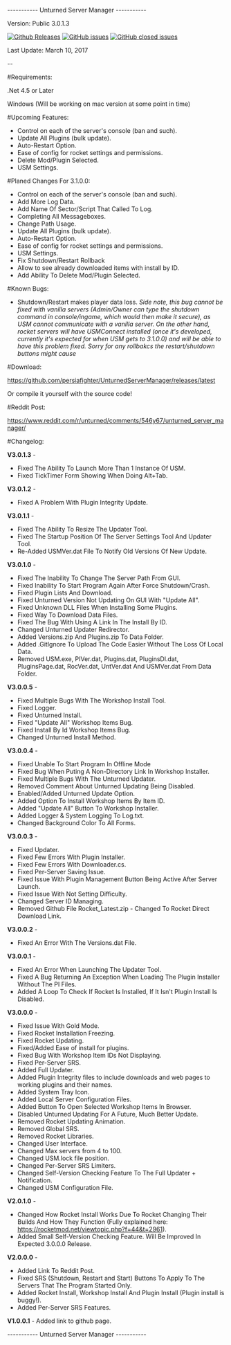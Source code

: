 ----------- Unturned Server Manager -----------

Version: Public 3.0.1.3

[![Github Releases](https://img.shields.io/github/downloads/persiafighter/UnturnedServerManager/latest/total.svg?style=plastic)](https://github.com/persiafighter/UnturnedServerManager/releases/tag/v3.0.0.5) [![GitHub issues](https://img.shields.io/github/issues/persiafighter/UnturnedServerManager.svg?style=plastic)](https://github.com/persiafighter/UnturnedServerManager/issues) [![GitHub closed issues](https://img.shields.io/github/issues-closed/persiafighter/UnturnedServerManager.svg?style=plastic)]()

Last Update: March 10, 2017

--

#Requirements:

.Net 4.5 or Later

Windows (Will be working on mac version at some point in time)


#Upcoming Features:

* Control on each of the server's console (ban and such).
* Update All Plugins (bulk update).
* Auto-Restart Option.
* Ease of config for rocket settings and permissions.
* Delete Mod/Plugin Selected.
* USM Settings.

#Planed Changes For 3.1.0.0:

* Control on each of the server's console (ban and such).
* Add More Log Data.
* Add Name Of Sector/Script That Called To Log.
* Completing All Messageboxes.
* Change Path Usage.
* Update All Plugins (bulk update).
* Auto-Restart Option.
* Ease of config for rocket settings and permissions.
* USM Settings.
* Fix Shutdown/Restart Rollback
* Allow to see already downloaded items with install by ID.
* Add Ability To Delete Mod/Plugin Selected.

#Known Bugs:

* Shutdown/Restart makes player data loss. _Side note, this bug cannot be fixed with vanilla servers (Admin/Owner can type the shutdown command in console/ingame, which would then make it secure), as USM cannot communicate with a vanilla server. On the other hand, rocket servers will have USMConnect installed (once it's developed, currently it's expected for when USM gets to 3.1.0.0) and will be able to have this problem fixed. Sorry for any rollbakcs the restart/shutdown buttons might cause_

#Download:

https://github.com/persiafighter/UnturnedServerManager/releases/latest

Or compile it yourself with the source code!

#Reddit Post:

https://www.reddit.com/r/unturned/comments/546y67/unturned_server_manager/

#Changelog:

**V3.0.1.3** - 

* Fixed The Ability To Launch More Than 1 Instance Of USM.
* Fixed TickTimer Form Showing When Doing Alt+Tab.

**V3.0.1.2** - 

* Fixed A Problem With Plugin Integrity Update.

**V3.0.1.1** - 

* Fixed The Ability To Resize The Updater Tool.
* Fixed The Startup Position Of The Server Settings Tool And Updater Tool.
* Re-Added USMVer.dat File To Notify Old Versions Of New Update.

**V3.0.1.0** - 

* Fixed The Inability To Change The Server Path From GUI.
* Fixed Inability To Start Program Again After Force Shutdown/Crash.
* Fixed Plugin Lists And Download.
* Fixed Unturned Version Not Updating On GUI With "Update All".
* Fixed Unknown DLL Files When Installing Some Plugins.
* Fixed Way To Download Data Files.
* Fixed The Bug With Using A Link In The Install By ID.
* Changed Unturned Updater Redirector.
* Added Versions.zip And Plugins.zip To Data Folder.
* Added .GitIgnore To Upload The Code Easier Without The Loss Of Local Data.
* Removed USM.exe, PIVer.dat, Plugins.dat, PluginsDl.dat, PluginsPage.dat, RocVer.dat, UntVer.dat And USMVer.dat From Data Folder.

**V3.0.0.5** - 

* Fixed Multiple Bugs With The Workshop Install Tool.
* Fixed Logger.
* Fixed Unturned Install.
* Fixed "Update All" Workshop Items Bug.
* Fixed Install By Id Workshop Items Bug.
* Changed Unturned Install Method.

**V3.0.0.4** - 

* Fixed Unable To Start Program In Offline Mode
* Fixed Bug When Puting A Non-Directory Link In Workshop Installer.
* Fixed Multiple Bugs With The Unturned Updater.
* Removed Comment About Unturned Updating Being Disabled.
* Enabled/Added Unturned Update Option.
* Added Option To Install Workshop Items By Item ID.
* Added "Update All" Button To Workshop Installer.
* Added Logger & System Logging To Log.txt.
* Changed Background Color To All Forms.

**V3.0.0.3** - 

* Fixed Updater.
* Fixed Few Errors With Plugin Installer.
* Fixed Few Errors With Downloader.cs.
* Fixed Per-Server Saving Issue.
* Fixed Issue With Plugin Management Button Being Active After Server Launch.
* Fixed Issue With Not Setting Difficulty.
* Changed Server ID Managing.
* Removed Github File Rocket_Latest.zip - Changed To Rocket Direct Download Link.

**V3.0.0.2** - 

* Fixed An Error With The Versions.dat File.

**V3.0.0.1** - 

* Fixed An Error When Launching The Updater Tool.
* Fixed A Bug Returning An Exception When Loading The Plugin Installer Without The PI Files.
* Added A Loop To Check If Rocket Is Installed, If It Isn't Plugin Install Is Disabled.

**V3.0.0.0** - 

* Fixed Issue With Gold Mode.
* Fixed Rocket Installation Freezing.
* Fixed Rocket Updating.
* Fixed/Added Ease of install for plugins.
* Fixed Bug With Workshop Item IDs Not Displaying.
* Fixed Per-Server SRS.
* Added Full Updater.
* Added Plugin Integrity files to include downloads and web pages to working plugins and their names.
* Added System Tray Icon.
* Added Local Server Configuration Files.
* Added Button To Open Selected Workshop Items In Browser.
* Disabled Unturned Updating For A Future, Much Better Update.
* Removed Rocket Updating Animation.
* Removed Global SRS.
* Removed Rocket Libraries.
* Changed User Interface.
* Changed Max servers from 4 to 100.
* Changed USM.lock file position.
* Changed Per-Server SRS Limiters.
* Changed Self-Version Checking Feature To The Full Updater + Notification.
* Changed USM Configuration File.

**V2.0.1.0** - 

* Changed How Rocket Install Works Due To Rocket Changing Their Builds And How They Function (Fully explained here: https://rocketmod.net/viewtopic.php?f=44&t=2961).
* Added Small Self-Version Checking Feature. Will Be Improved In Expected 3.0.0.0 Release.

**V2.0.0.0** - 

* Added Link To Reddit Post.
* Fixed SRS (Shutdown, Restart and Start) Buttons To Apply To The Servers That The Program Started Only.
* Added Rocket Install, Workshop Install And Plugin Install (Plugin install is buggy!).
* Added Per-Server SRS Features.

**V1.0.0.1** - Added link to github page.

----------- Unturned Server Manager -----------
